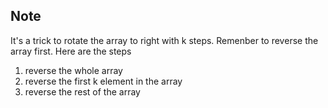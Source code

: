 ## Note

It's a trick to rotate the array to right with k steps. 
Remenber to reverse the array first. Here are the steps

1. reverse the whole array
2. reverse the first k element in the array
3. reverse the rest of the array